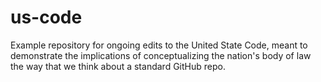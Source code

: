 # us-code
Example repository for ongoing edits to the United State Code, meant to demonstrate the implications of conceptualizing the nation's body of law the way that we think about a standard GitHub repo.
